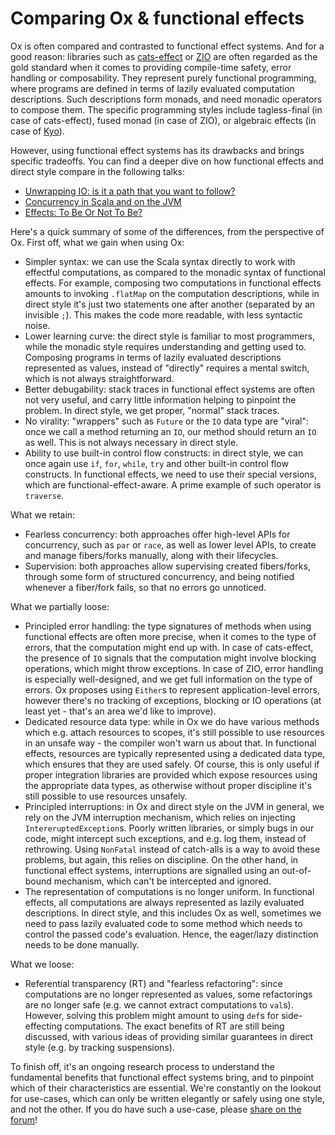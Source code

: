 # Comparing Ox & functional effects

Ox is often compared and contrasted to functional effect systems. And for a good reason: libraries such as
[cats-effect](https://typelevel.org/cats-effect/) or [ZIO](https://zio.dev) are often regarded as the gold standard when 
it comes to providing compile-time safety, error handling or composability. They represent purely functional 
programming, where programs are defined in terms of lazily evaluated computation descriptions. Such descriptions form
monads, and need monadic operators to compose them. The specific programming styles include tagless-final (in case of
cats-effect), fused monad (in case of ZIO), or algebraic effects (in case of [Kyo](https://getkyo.io/)).

However, using functional effect systems has its drawbacks and brings specific tradeoffs. You can find a deeper dive
on how functional effects and direct style compare in the following talks:

* [Unwrapping IO: is it a path that you want to follow?](https://www.youtube.com/watch?v=qR_Od7qbacs)
* [Concurrency in Scala and on the JVM](https://www.youtube.com/watch?v=6RYn6mgq77s)
* [Effects: To Be Or Not To Be?](https://www.youtube.com/watch?v=sDnNjtkoUVs)

Here's a quick summary of some of the differences, from the perspective of Ox. First off, what we gain when using Ox:

* Simpler syntax: we can use the Scala syntax directly to work with effectful computations, as compared to the
  monadic syntax of functional effects. For example, composing two computations in functional effects amounts to
  invoking `.flatMap` on the computation descriptions, while in direct style it's just two statements one after another
  (separated by an invisible `;`). This makes the code more readable, with less syntactic noise.
* Lower learning curve: the direct style is familiar to most programmers, while the monadic style requires understanding
  and getting used to. Composing programs in terms of lazily evaluated descriptions represented as values, instead of
  "directly" requires a mental switch, which is not always straightforward.
* Better debugability: stack traces in functional effect systems are often not very useful, and carry little information
  helping to pinpoint the problem. In direct style, we get proper, "normal" stack traces.
* No virality: "wrappers" such as `Future` or the `IO` data type are "viral": once we call a method returning an `IO`,
  our method should return an `IO` as well. This is not always necessary in direct style.
* Ability to use built-in control flow constructs: in direct style, we can once again use `if`, `for`, `while`, `try` 
  and other built-in control flow constructs. In functional effects, we need to use their special versions, which are
  functional-effect-aware. A prime example of such operator is `traverse`.

What we retain:

* Fearless concurrency: both approaches offer high-level APIs for concurrency, such as `par` or `race`, as well as 
  lower level APIs, to create and manage fibers/forks manually, along with their lifecycles.
* Supervision: both approaches allow supervising created fibers/forks, through some form of structured concurrency,
  and being notified whenever a fiber/fork fails, so that no errors go unnoticed.

What we partially loose:

* Principled error handling: the type signatures of methods when using functional effects are often more precise, when
  it comes to the type of errors, that the computation might end up with. In case of cats-effect, the presence of `IO`
  signals that the computation might involve blocking operations, which might throw exceptions. In case of ZIO, error
  handling is especially well-designed, and we get full information on the type of errors. Ox proposes using `Either`s
  to represent application-level errors, however there's no tracking of exceptions, blocking or IO operations (at least 
  yet - that's an area we'd like to improve).
* Dedicated resource data type: while in Ox we do have various methods which e.g. attach resources to scopes, it's still
  possible to use resources in an unsafe way - the compiler won't warn us about that. In functional effects, resources
  are typically represented using a dedicated data type, which ensures that they are used safely. Of course, this is 
  only useful if proper integration libraries are provided which expose resources using the appropriate data types, as
  otherwise without proper discipline it's still possible to use resources unsafely.
* Principled interruptions: in Ox and direct style on the JVM in general, we rely on the JVM interruption mechanism, 
  which relies on injecting `IntereruptedException`s. Poorly written libraries, or simply bugs in our code, might 
  intercept such exceptions, and e.g. log them, instead of rethrowing. Using `NonFatal` instead of catch-alls is a way
  to avoid these problems, but again, this relies on discipline. On the other hand, in functional effect systems, 
  interruptions are signalled using an out-of-bound mechanism, which can't be intercepted and ignored.
* The representation of computations is no longer uniform. In functional effects, all computations are always 
  represented as lazily evaluated descriptions. In direct style, and this includes Ox as well, sometimes we need to pass
  lazily evaluated code to some method which needs to control the passed code's evaluation. Hence, the eager/lazy
  distinction needs to be done manually.

What we loose:

* Referential transparency (RT) and "fearless refactoring": since computations are no longer represented as values, some 
  refactorings are no longer safe (e.g. we cannot extract computations to `val`s). However, solving this problem might
  amount to using `def`s for side-effecting computations. The exact benefits of RT are still being discussed, with 
  various ideas of providing similar guarantees in direct style (e.g. by tracking suspensions).

To finish off, it's an ongoing research process to understand the fundamental benefits that functional effect systems 
bring, and to pinpoint which of their characteristics are essential. We're constantly on the lookout for use-cases, 
which can only be written elegantly or safely using one style, and not the other. If you do have such a use-case, please
[share on the forum](https://softwaremill.community)!

